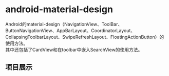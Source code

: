 # android-material-design 
Android的material-design（NavigationView、ToolBar、ButtonNavigationView、AppBarLayout、CoordinatorLayout、CollapsingToolbarLayout、SwipeRefreshLayout、FloatingActionButton）的使用方法。<br>
其中还包括了CardView和在toolbar中嵌入SearchView的使用方法。
## 项目展示

